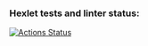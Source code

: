 ### Hexlet tests and linter status:
[![Actions Status](https://github.com/Artem-Perminov/frontend-project-lvl2/workflows/hexlet-check/badge.svg)](https://github.com/Artem-Perminov/frontend-project-lvl2/actions)